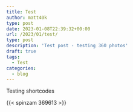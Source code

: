 ```yaml
---
title: Test
author: matt40k
type: post
date: 2023-01-08T22:39:32+00:00
url: /2023/01/test/
type: post
description: 'Test post - testing 360 photos'
draft: true
tags: 
  - Test
categories:
  - blog
---
```

Testing shortcodes

{{< spinzam 369613 >}}